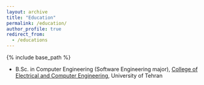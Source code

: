 ```yaml
---
layout: archive
title: "Education"
permalink: /education/
author_profile: true
redirect_from:
  - /educations
---
```


{% include base_path %}

* B.Sc. in Computer Engineering (Software Engineering major), [College of Electrical and Computer Engineering](https://ece.ut.ac.ir/en/ece), University of Tehran 
